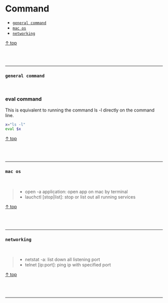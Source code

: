 # Command

- [`general command`](#general-command)
- [`mac os`](#mac-os)
- [`networking`](#networking)

[↑ top](#command)
<br><br><br><br><hr>

### `general command`

<br>

### eval command

This is equivalent to running the command ls -l directly on the command line.

```bash
x="ls -l"
eval $x
```

[↑ top](#command)
<br><br><br><br><hr>

### `mac os`

<br>

> - open -a application: open app on mac by terminal
> - lauchctl [stop|list]: stop or list out all running services


[↑ top](#command)
<br><br><br><br><hr>

### `networking`

<br>

> - netstat -a: list down all listening port
> - telnet [ip:port]: ping ip with specified port


[↑ top](#command)
<br><br><br><br><hr>
